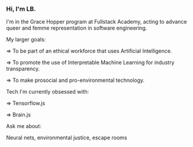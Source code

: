 ### Hi, I'm LB. 

I'm in the Grace Hopper program at Fullstack Academy, acting to advance queer and femme representation in software engineering.


My larger goals:

=> To be part of an ethical workforce that uses Artificial Intelligence. 

=> To promote the use of Interpretable Machine Learning for industry transparency.

=> To make prosocial and pro-environmental technology.


Tech I'm currently obsessed with: 

=> Tensorflow.js

=> Brain.js


Ask me about:

Neural nets, environmental justice, escape rooms
